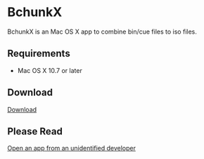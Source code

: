 # BchunkX

BchunkX is an Mac OS X app to combine bin/cue files to iso files.

## Requirements
- Mac OS X 10.7 or later

## Download
[Download](https://bitbucket.org/iteufel/bchunkx/downloads)

## Please Read
[Open an app from an unidentified developer](https://support.apple.com/kb/PH18657?locale=en_US)
